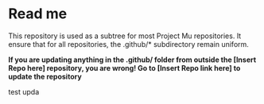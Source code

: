 # Read me

This repository is used as a subtree for most Project Mu repositories. It ensure that for all repositories, the .github/* subdirectory remain uniform.

**If you are updating anything in the .github/ folder from outside the [Insert Repo here] repository, you are wrong! Go to [Insert Repo link here] to update the repository**

test upda